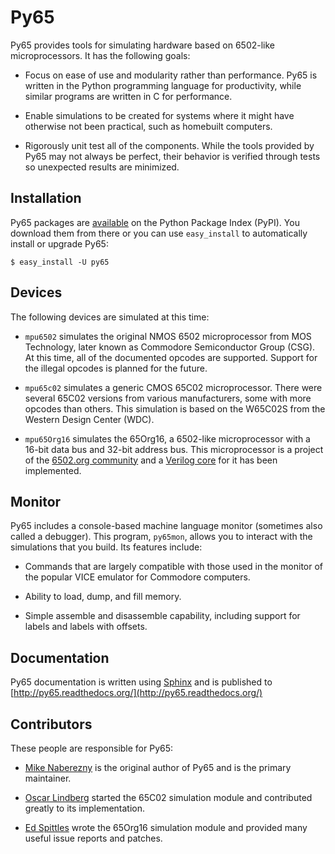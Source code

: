 # Py65

Py65 provides tools for simulating hardware based on 6502-like
microprocessors.  It has the following goals:

 - Focus on ease of use and modularity rather than performance.  Py65 is
   written in the Python programming language for productivity, while
   similar programs are written in C for performance.

 - Enable simulations to be created for systems where it might have
   otherwise not been practical, such as homebuilt computers.

 - Rigorously unit test all of the components.  While the tools provided
   by Py65 may not always be perfect, their behavior is verified through
   tests so unexpected results are minimized.

## Installation

Py65 packages are [available](http://pypi.python.org/pypi/py65) on the
Python Package Index (PyPI).  You download them from there or you can
use `easy_install` to automatically install or upgrade Py65:

    $ easy_install -U py65

## Devices

The following devices are simulated at this time:

 - `mpu6502` simulates the original NMOS 6502 microprocessor from MOS
    Technology, later known as Commodore Semiconductor Group (CSG). At this
    time, all of the documented opcodes are supported.  Support for the
    illegal opcodes is planned for the future.

 - `mpu65c02` simulates a generic CMOS 65C02 microprocessor. There were
    several 65C02 versions from various manufacturers, some with more opcodes
    than others. This simulation is based on the W65C02S from the Western
    Design Center (WDC).

 - `mpu65Org16` simulates the 65Org16, a 6502-like microprocessor with a 16-bit
   data bus and 32-bit address bus.  This microprocessor is a project of the
   [6502.org community](http://forum.6502.org/viewtopic.php?t=1824) and a
   [Verilog core](https://github.com/BigEd/verilog-6502/wiki) for it has been
   implemented.

## Monitor

Py65 includes a console-based machine language monitor (sometimes also called
a debugger).  This program, `py65mon`, allows you to interact with the
simulations that you build.  Its features include:

 - Commands that are largely compatible with those used in the monitor of
   the popular VICE emulator for Commodore computers.

 - Ability to load, dump, and fill memory.

 - Simple assemble and disassemble capability, including support for labels
   and labels with offsets.

## Documentation

Py65 documentation is written using [Sphinx](http://sphinx.pocoo.org/) and is
published to [http://py65.readthedocs.org/](http://py65.readthedocs.org/)

## Contributors

These people are responsible for Py65:

 - [Mike Naberezny](http://github.com/mnaberez) is the original author of
   Py65 and is the primary maintainer.

 - [Oscar Lindberg](http://github.com/offe) started the 65C02 simulation
   module and contributed greatly to its implementation.

 - [Ed Spittles](http://github.com/biged) wrote the 65Org16 simulation module
   and provided many useful issue reports and patches.
